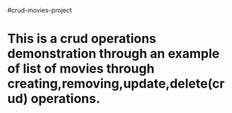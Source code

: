 #crud-movies-project
<h1>This is a crud operations demonstration through an example of list of movies through creating,removing,update,delete(crud) operations.<h1></h1>
